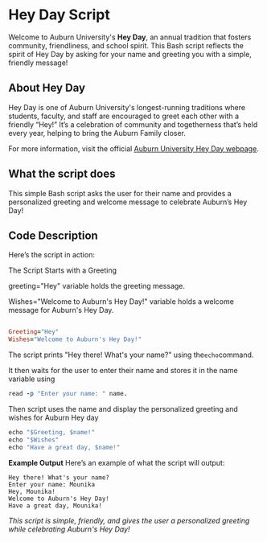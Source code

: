 # Hey Day Script 

Welcome to Auburn University's **Hey Day**, an annual tradition that fosters community, friendliness, and school spirit. This Bash script reflects the spirit of Hey Day by asking for your name and greeting you with a simple, friendly message!

## About Hey Day

Hey Day is one of Auburn University's longest-running traditions where students, faculty, and staff are encouraged to greet each other with a friendly “Hey!” It’s a celebration of community and togetherness that’s held every year, helping to bring the Auburn Family closer.

For more information, visit the official [Auburn University Hey Day webpage](http://sga.auburn.edu/hey-day/).

## What the script does

This simple Bash script asks the user for their name and provides a personalized greeting and welcome message to celebrate Auburn’s Hey Day!

## Code Description

Here’s the script in action:

The Script Starts with a Greeting

greeting="Hey" variable holds the greeting message.

Wishes="Welcome to Auburn's Hey Day!" variable holds a welcome message for Auburn's Hey Day.
```ruby

Greeting="Hey"
Wishes="Welcome to Auburn's Hey Day!"

```
The script prints "Hey there! What's your name?" using the``` echo ```command.

It then waits for the user to enter their name and stores it in the name variable using
```ruby 
read -p "Enter your name: " name.
```
Then script uses the name and display the personalized greeting and  wishes for Auburn Hey day
```ruby
echo "$Greeting, $name!"
echo "$Wishes"
echo "Have a great day, $name!"
```
**Example Output**
Here’s an example of what the script will output:
```
Hey there! What's your name?
Enter your name: Mounika
Hey, Mounika!
Welcome to Auburn's Hey Day!
Have a great day, Mounika!
```
*This script is simple, friendly, and gives the user a personalized greeting while celebrating Auburn's Hey Day!*


